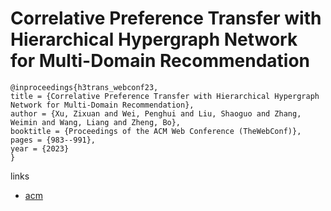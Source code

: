 # Correlative Preference Transfer with Hierarchical Hypergraph Network for Multi-Domain Recommendation

```
@inproceedings{h3trans_webconf23,
title = {Correlative Preference Transfer with Hierarchical Hypergraph Network for Multi-Domain Recommendation},
author = {Xu, Zixuan and Wei, Penghui and Liu, Shaoguo and Zhang, Weimin and Wang, Liang and Zheng, Bo},
booktitle = {Proceedings of the ACM Web Conference (TheWebConf)},
pages = {983--991},
year = {2023}
}
```

links
- [acm](https://dl.acm.org/doi/10.1145/3543507.3583331)
